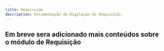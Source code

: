 ```yaml
---
title: Requisição
description: Documentação de Digitação de Requisição.
---
```


## Em breve sera adicionado mais conteúdos sobre o módulo de Requisição
